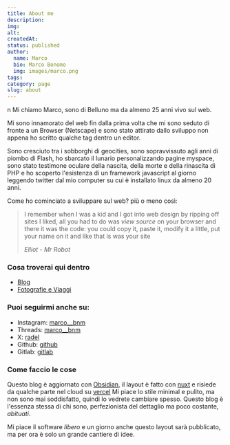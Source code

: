 ```yaml
---
title: About me
description:
img:
alt:
createdAt:
status: published
author:
  name: Marco
  bio: Marco Bonomo
  img: images/marco.png
tags:
category: page
slug: about
---
```


n
Mi chiamo Marco, sono di Belluno ma da almeno 25 anni vivo sul web.

Mi sono innamorato del web fin dalla prima volta che mi sono seduto di fronte a un Browser (Netscape) e sono stato attirato dallo sviluppo non appena ho scritto qualche tag dentro un editor.

Sono cresciuto tra i sobborghi di geocities, sono sopravvissuto agli anni di piombo di Flash, ho sbarcato il lunario personalizzando pagine myspace, sono stato testimone oculare della nascita, della morte e della rinascita di PHP e ho scoperto l'esistenza di un framework javascript al giorno leggendo twitter dal mio computer su cui è installato linux da almeno 20 anni.

Come ho cominciato a sviluppare sul web? più o meno così:

> I remember when I was a kid and I got into web design
> by ripping off sites I liked, all you had to do was _view source_ on your browser and there it was the code: you could copy it, paste it, modify it a little, put your name on it and like that is was your site
>
> _Elliot - Mr Robot_

### Cosa troverai qui dentro

- [Blog](/blog)
- [Fotografie e Viaggi](/photos)

### Puoi seguirmi anche su:

- Instagram: [marco\_\_bnm](https://www.instagram.com/marco__bnm)
- Threads: [marco\_\_bnm](https://www.threads.net/marco__bnm)
- X: [radel](https://twitter.com/radel)
- Github: [github](https://github.com/radel)
- Gitlab: [gitlab](https://gitlab.com/radel)

### Come faccio le cose

Questo blog è aggiornato con [Obsidian](https://obsidian.md), il layout è fatto con [nuxt](https://www.nuxt.com) e risiede da qualche parte nel cloud su [vercel](http://www.vercel.com)
Mi piace lo stile minimal e pulito, ma non sono mai soddisfatto, quindi lo vedrete cambiare spesso. Questo blog è l'essenza stessa di chi sono, perfezionista del dettaglio ma poco costante, _abituati_.

Mi piace il software _libero_ e un giorno anche questo layout sarà pubblicato, ma per ora è solo un grande cantiere di idee.
